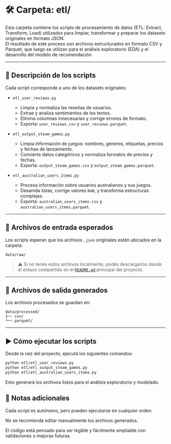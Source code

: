 # 🛠️ Carpeta: etl/

Esta carpeta contiene los scripts de procesamiento de datos (ETL: Extract, Transform, Load) utilizados para limpiar, transformar y preparar los datasets originales en formato JSON.  
El resultado de este proceso son archivos estructurados en formato CSV y Parquet, que luego se utilizan para el análisis exploratorio (EDA) y el desarrollo del modelo de recomendación.

---

## 📄 Descripción de los scripts

Cada script corresponde a uno de los datasets originales:

- `etl_user_reviews.py`  
  - Limpia y normaliza las reseñas de usuarios.
  - Extrae y analiza sentimientos de los textos.
  - Elimina columnas innecesarias y corrige errores de formato.
  - Exporta: `user_reviews.csv` y `user_reviews.parquet`.

- `etl_output_steam_games.py`  
  - Limpia información de juegos: nombres, géneros, etiquetas, precios y fechas de lanzamiento.
  - Convierte datos categóricos y normaliza formatos de precios y fechas.
  - Exporta: `output_steam_games.csv` y `output_steam_games.parquet`.

- `etl_australian_users_items.py`  
  - Procesa información sobre usuarios australianos y sus juegos.
  - Desanida listas, corrige valores `NaN`, y transforma estructuras complejas.
  - Exporta: `australian_users_items.csv` y `australian_users_items.parquet`.

---

## 📂 Archivos de entrada esperados

Los scripts esperan que los archivos `.json` originales estén ubicados en la carpeta:

```
data/raw/
```

> ⚠️ Si no tenés estos archivos localmente, podés descargarlos desde el enlace compartido en el [`README.md`](../README.md) principal del proyecto.

---

## 📂 Archivos de salida generados

Los archivos procesados se guardan en:

```
data/processed/
├── csv/
└── parquet/

```


---

## ▶️ Cómo ejecutar los scripts

Desde la raíz del proyecto, ejecutá los siguientes comandos:

```bash
python etl/etl_user_reviews.py
python etl/etl_output_steam_games.py
python etl/etl_australian_users_items.py
```
Esto generará los archivos listos para el análisis exploratorio y modelado.

## 📌 Notas adicionales
Cada script es autónomo, pero pueden ejecutarse en cualquier orden.

No se recomienda editar manualmente los archivos generados.

El código está pensado para ser legible y fácilmente ampliable con validaciones o mejoras futuras.





